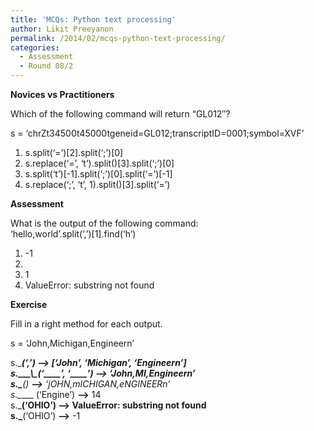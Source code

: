 ```yaml
---
title: 'MCQs: Python text processing'
author: Likit Preeyanon
permalink: /2014/02/mcqs-python-text-processing/
categories:
  - Assessment
  - Round 08/2
---
```

**Novices vs Practitioners**

Which of the following command will return &#8220;GL012&#8243;?

s = &#8216;chrZt34500t45000tgeneid=GL012;transcriptID=0001;symbol=XVF&#8217;

1.  s.split(&#8216;=&#8217;)[2].split(&#8216;;&#8217;)[0]
2.  s.replace(&#8216;=&#8217;, &#8216;t&#8217;).split()[3].split(&#8216;;&#8217;)[0]
3.  s.split(&#8216;t&#8217;)[-1].split(&#8216;;&#8217;)[0].split(&#8216;=&#8217;)[-1]
4.  s.replace(&#8216;;&#8217;, &#8216;t&#8217;, 1).split()[3].split(&#8216;=&#8217;)

**Assessment**

What is the output of the following command:  
&#8216;hello,world&#8217;.split(&#8216;,&#8217;)[1].find(&#8216;h&#8217;)

1.  -1
2.  
3.  1
4.  ValueError: substring not found

**Exercise**

Fill in a right method for each output.

s = &#8216;John,Michigan,Engineern&#8217;

s.\_____(&#8216;,&#8217;) **&#8211;>** [&#8216;John&#8217;, &#8216;Michigan&#8217;, &#8216;Engineern&#8217;]  
s.__\_\\_\_(&#8216;\_\_\_\_&#8217;, &#8216;\_\___&#8217;) **&#8211;>** &#8216;John,MI,Engineern&#8217;  
s.\_____() **&#8211;>** &#8216;jOHN,mICHIGAN,eNGINEERn&#8217;  
s.\_____ (&#8216;Engine&#8217;) **&#8211;>** 14  
s.\_____(&#8216;OHIO&#8217;) **&#8211;>** ValueError: substring not found  
s.\_____(&#8216;OHIO&#8217;) **&#8211;>** -1

